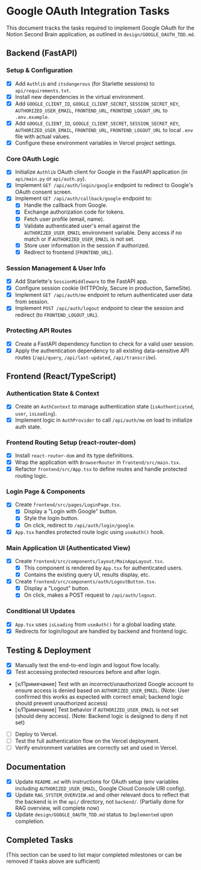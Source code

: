 # Google OAuth Integration Tasks

This document tracks the tasks required to implement Google OAuth for the Notion Second Brain application, as outlined in `design/GOOGLE_OAUTH_TDD.md`.

## Backend (FastAPI)

### Setup & Configuration
- [x] Add `Authlib` and `itsdangerous` (for Starlette sessions) to `api/requirements.txt`.
- [x] Install new dependencies in the virtual environment.
- [x] Add `GOOGLE_CLIENT_ID`, `GOOGLE_CLIENT_SECRET`, `SESSION_SECRET_KEY`, `AUTHORIZED_USER_EMAIL`, `FRONTEND_URL`, `FRONTEND_LOGOUT_URL` to `.env.example`.
- [x] Add `GOOGLE_CLIENT_ID`, `GOOGLE_CLIENT_SECRET`, `SESSION_SECRET_KEY`, `AUTHORIZED_USER_EMAIL`, `FRONTEND_URL`, `FRONTEND_LOGOUT_URL` to local `.env` file with actual values.
- [x] Configure these environment variables in Vercel project settings.

### Core OAuth Logic
- [x] Initialize `Authlib` OAuth client for Google in the FastAPI application (in `api/main.py` or `api/auth.py`).
- [x] Implement `GET /api/auth/login/google` endpoint to redirect to Google's OAuth consent screen.
- [x] Implement `GET /api/auth/callback/google` endpoint to:
    - [x] Handle the callback from Google.
    - [x] Exchange authorization code for tokens.
    - [x] Fetch user profile (email, name).
    - [x] Validate authenticated user's email against the `AUTHORIZED_USER_EMAIL` environment variable. Deny access if no match or if `AUTHORIZED_USER_EMAIL` is not set.
    - [x] Store user information in the session if authorized.
    - [x] Redirect to frontend (`FRONTEND_URL`).

### Session Management & User Info
- [x] Add Starlette's `SessionMiddleware` to the FastAPI app.
- [x] Configure session cookie (HTTPOnly, Secure in production, SameSite).
- [x] Implement `GET /api/auth/me` endpoint to return authenticated user data from session.
- [x] Implement `POST /api/auth/logout` endpoint to clear the session and redirect (to `FRONTEND_LOGOUT_URL`).

### Protecting API Routes
- [x] Create a FastAPI dependency function to check for a valid user session.
- [x] Apply the authentication dependency to all existing data-sensitive API routes (`/api/query`, `/api/last-updated`, `/api/transcribe`).

## Frontend (React/TypeScript)

### Authentication State & Context
- [x] Create an `AuthContext` to manage authentication state (`isAuthenticated`, `user`, `isLoading`).
- [x] Implement logic in `AuthProvider` to call `/api/auth/me` on load to initialize auth state.

### Frontend Routing Setup (react-router-dom)
- [x] Install `react-router-dom` and its type definitions.
- [x] Wrap the application with `BrowserRouter` in `frontend/src/main.tsx`.
- [x] Refactor `frontend/src/App.tsx` to define routes and handle protected routing logic.

### Login Page & Components
- [x] Create `frontend/src/pages/LoginPage.tsx`.
    - [x] Display a "Login with Google" button.
    - [x] Style the login button.
    - [x] On click, redirect to `/api/auth/login/google`.
- [x] `App.tsx` handles protected route logic using `useAuth()` hook.

### Main Application UI (Authenticated View)
- [x] Create `frontend/src/components/layout/MainAppLayout.tsx`.
    - [x] This component is rendered by `App.tsx` for authenticated users.
    - [x] Contains the existing query UI, results display, etc.
- [x] Create `frontend/src/components/auth/LogoutButton.tsx`.
    - [x] Display a "Logout" button.
    - [x] On click, makes a POST request to `/api/auth/logout`.

### Conditional UI Updates
- [x] `App.tsx` uses `isLoading` from `useAuth()` for a global loading state.
- [x] Redirects for login/logout are handled by backend and frontend logic.

## Testing & Deployment

- [x] Manually test the end-to-end login and logout flow locally.
- [x] Test accessing protected resources before and after login.
- [x/Примечание] Test with an incorrect/unauthorized Google account to ensure access is denied based on `AUTHORIZED_USER_EMAIL`. (Note: User confirmed this works as expected with correct email; backend logic should prevent unauthorized access)
- [x/Примечание] Test behavior if `AUTHORIZED_USER_EMAIL` is not set (should deny access). (Note: Backend logic is designed to deny if not set)
- [ ] Deploy to Vercel.
- [ ] Test the full authentication flow on the Vercel deployment.
- [ ] Verify environment variables are correctly set and used in Vercel.

## Documentation

- [x] Update `README.md` with instructions for OAuth setup (env variables including `AUTHORIZED_USER_EMAIL`, Google Cloud Console URI config).
- [x] Update `RAG_SYSTEM_OVERVIEW.md` and other relevant docs to reflect that the backend is in the `api/` directory, not `backend/`. (Partially done for RAG overview, will complete now)
- [x] Update `design/GOOGLE_OAUTH_TDD.md` status to `Implemented` upon completion.

## Completed Tasks

(This section can be used to list major completed milestones or can be removed if tasks above are sufficient) 